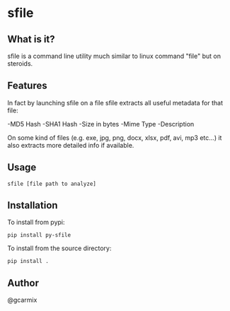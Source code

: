 # sfile

## What is it?

sfile is a command line utility much similar to linux command "file" but on steroids.

## Features
In fact by launching sfile on a file sfile extracts all useful metadata for that file:

-MD5 Hash
-SHA1 Hash
-Size in bytes
-Mime Type
-Description

On some kind of files (e.g. exe, jpg, png, docx, xlsx, pdf, avi, mp3 etc...) it also extracts more detailed info if available.

## Usage
```
sfile [file path to analyze]
```

## Installation

To install from pypi:
```
pip install py-sfile
```

To install from the source directory:
```
pip install .
```

## Author

@gcarmix


